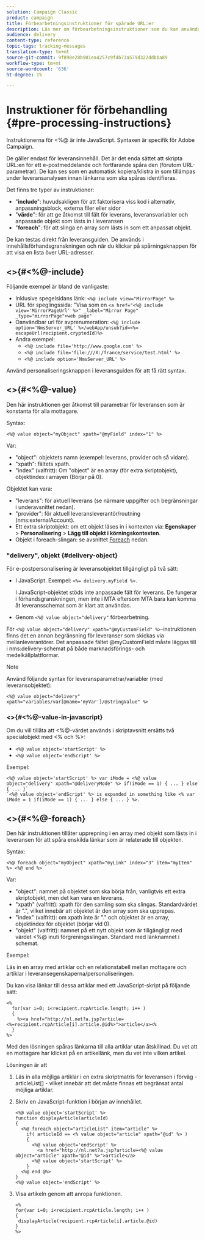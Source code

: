 ```yaml
---
solution: Campaign Classic
product: campaign
title: Förbearbetningsinstruktioner för spårade URL:er
description: Läs mer om förbearbetningsinstruktioner som du kan använda för att skripta URL:en för ett e-postmeddelande och fortfarande spåra den.
audience: delivery
content-type: reference
topic-tags: tracking-messages
translation-type: tm+mt
source-git-commit: 9f898e28b981ea4257c9f4b73a579d322ddbba89
workflow-type: tm+mt
source-wordcount: '636'
ht-degree: 1%

---
```



# Instruktioner för förbehandling {#pre-processing-instructions}

Instruktionerna för &lt;%@ är inte JavaScript. Syntaxen är specifik för Adobe Campaign.

De gäller endast för leveransinnehåll. Det är det enda sättet att skripta URL:en för ett e-postmeddelande och fortfarande spåra den (förutom URL-parametrar). De kan ses som en automatisk kopiera/klistra in som tillämpas under leveransanalysen innan länkarna som ska spåras identifieras.

Det finns tre typer av instruktioner:

* &quot;**include**&quot;: huvudsakligen för att faktorisera viss kod i alternativ, anpassningsblock, externa filer eller sidor
* &quot;**värde**&quot;: för att ge åtkomst till fält för leverans, leveransvariabler och anpassade objekt som lästs in i leveransen
* &quot;**foreach**&quot;: för att slinga en array som lästs in som ett anpassat objekt.

De kan testas direkt från leveransguiden. De används i innehållsförhandsgranskningen och när du klickar på spårningsknappen för att visa en lista över URL-adresser.

## &lt;>{#<%@-include}

Följande exempel är bland de vanligaste:

* Inklusive spegelsidans länk: `<%@ include view="MirrorPage" %>`
* URL för speglingssida: &quot;Visa som en `<a href="<%@ include view='MirrorPageUrl' %>" _label="Mirror Page" _type="mirrorPage">web page"`
* Oanvändbar url för avprenumeration: `<%@ include option='NmsServer_URL' %>/webApp/unsub?id=<%= escapeUrl(recipient.cryptedId)%>`
* Andra exempel:
   * `<%@ include file='http://www.google.com' %>`
   * `<%@ include file='file:///X:/france/service/test.html' %>`
   * `<%@ include option='NmsServer_URL' %>`

Använd personaliseringsknappen i leveransguiden för att få rätt syntax.

## &lt;>{#<%@-value}

Den här instruktionen ger åtkomst till parametrar för leveransen som är konstanta för alla mottagare.

Syntax:

`<%@ value object="myObject" xpath="@myField" index="1" %>`

Var:

* &quot;object&quot;: objektets namn (exempel: leverans, provider och så vidare).
* &quot;xpath&quot;: fältets xpath.
* &quot;index&quot; (valfritt): Om &quot;object&quot; är en array (för extra skriptobjekt), objektindex i arrayen (Börjar på 0).

Objektet kan vara:

* &quot;leverans&quot;: för aktuell leverans (se närmare uppgifter och begränsningar i underavsnittet nedan).
* &quot;provider&quot;: för aktuell leveransleverantör/routning (nms:externalAccount).
* Ett extra skriptobjekt: om ett objekt läses in i kontexten via: **Egenskaper** > **Personalisering** > **Lägg till objekt i körningskontexten**.
* Objekt i foreach-slingan: se avsnittet [Foreach](#<%@-foreach) nedan.

### &quot;delivery&quot;, objekt {#delivery-object}

För e-postpersonalisering är leveransobjektet tillgängligt på två sätt:

* I JavaScript. Exempel: `<%= delivery.myField %>`.

   I JavaScript-objektet stöds inte anpassade fält för leverans. De fungerar i förhandsgranskningen, men inte i MTA eftersom MTA bara kan komma åt leveransschemat som är klart att användas.

* Genom `<%@ value object="delivery"` förbearbetning.

För `<%@ value object="delivery" xpath="@myCustomField" %>`-instruktionen finns det en annan begränsning för leveranser som skickas via mellanleverantörer. Det anpassade fältet @myCustomField måste läggas till i nms:delivery-schemat på både marknadsförings- och medelkällplattformar.

>[!NOTE]
>
>Använd följande syntax för leveransparametrar/variabler (med leveransobjektet):
>
>`<%@ value object="delivery" xpath="variables/var[@name='myVar']/@stringValue" %>`

### &lt;>{#<%@-value-in-javascript}

Om du vill tillåta att &lt;%@-värdet används i skriptavsnitt ersätts två specialobjekt med &lt;% och %>:

* `<%@ value object='startScript' %>`
* `<%@ value object='endScript' %>`

Exempel:

```
<%@ value object='startScript' %> var iMode = <%@ value object="delivery" xpath="@deliveryMode" %> if(iMode == 1) { ... } else { ... }`
`<%@ value object='endScript' %> is expanded in something like <% var iMode = 1 if(iMode == 1) { ... } else { ... } %>.
```

## &lt;>{#<%@-foreach}

Den här instruktionen tillåter upprepning i en array med objekt som lästs in i leveransen för att spåra enskilda länkar som är relaterade till objekten.

Syntax:

`<%@ foreach object="myObject" xpath="myLink" index="3" item="myItem" %> <%@ end %>`

Var:

* &quot;object&quot;: namnet på objektet som ska börja från, vanligtvis ett extra skriptobjekt, men det kan vara en leverans.
* &quot;xpath&quot; (valfritt): xpath för den samling som ska slingas. Standardvärdet är &quot;.&quot;, vilket innebär att objektet är den array som ska upprepas.
* &quot;index&quot; (valfritt): om xpath inte är &quot;.&quot; och objektet är en array, objektindex för objektet (börjar vid 0).
* &quot;objekt&quot; (valfritt): namnet på ett nytt objekt som är tillgängligt med värdet &lt;%@ inuti förgreningsslingan. Standard med länknamnet i schemat.

Exempel:

Läs in en array med artiklar och en relationstabell mellan mottagare och artiklar i leveransegenskaperna/personaliseringen.

Du kan visa länkar till dessa artiklar med ett JavaScript-skript på följande sätt:

```
<%
  for(var i=0; i<recipient.rcpArticle.length; i++ )
  {
    %><a href="http://nl.net?a.jsp?article=<%=recipient.rcpArticle[i].article.@id%>">article</a><%
  }
%>
```

Med den lösningen spåras länkarna till alla artiklar utan åtskillnad. Du vet att en mottagare har klickat på en artikellänk, men du vet inte vilken artikel.

Lösningen är att

1. Läs in alla möjliga artiklar i en extra skriptmatris för leveransen i förväg - articleList[] - vilket innebär att det måste finnas ett begränsat antal möjliga artiklar.
1. Skriv en JavaScript-funktion i början av innehållet.

   ```
   <%@ value object='startScript' %>
   function displayArticle(articleId)
   {
     <%@ foreach object="articleList" item="article" %>
       if( articleId == <% value object="article" xpath="@id" %> ) 
       {
         <%@ value object='endScript' %>
           <a href="http://nl.net?a.jsp?article=<%@ value object="article" xpath="@id" %>">article</a>
         <%@ value object='startScript' %>
       } 
     <%@ end @%>
   }
   <%@ value object='endScript' %>
   ```
1. Visa artikeln genom att anropa funktionen.

   ```
   <%
   for(var i=0; i<recipient.rcpArticle.length; i++ )
   {
    displayArticle(recipient.rcpArticle[i].article.@id)
   }
   %>
   ```

